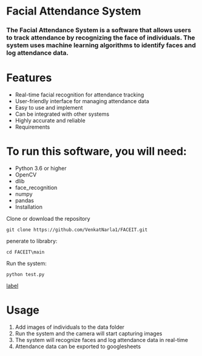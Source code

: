 # Facial Attendance System
### The Facial Attendance System is a software that allows users to track attendance by recognizing the face of individuals. The system uses machine learning algorithms to identify faces and log attendance data.

# Features
* Real-time facial recognition for attendance tracking
* User-friendly interface for managing attendance data
* Easy to use and implement
* Can be integrated with other systems
* Highly accurate and reliable
* Requirements

# To run this software, you will need:

+ Python 3.6 or higher
+ OpenCV
+ dlib
+ face_recognition
+ numpy
+ pandas
+ Installation

Clone or download the repository
<pre><code>git clone https://github.com/VenkatNarla1/FACEIT.git </code></pre>
penerate to librabry:
<pre><code>cd FACEIT\main </code></pre>
Run the system: 
<pre><code>python test.py </code></pre>



[label](../../../../Downloads/Facial_attendance.mp4)

# Usage

<ol>
<li>Add images of individuals to the data folder</li>
<li>Run the system and the camera will start capturing images</li>
<li>The system will recognize faces and log attendance data in real-time</li>
<li>Attendance data can be exported to googlesheets </li>
</ol>

